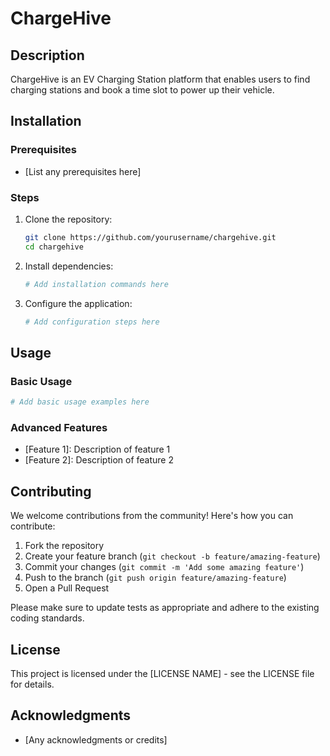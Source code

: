 # ChargeHive

## Description

ChargeHive is an EV Charging Station platform that enables users to find charging stations and book a time slot to power up their vehicle.

## Installation

### Prerequisites

- [List any prerequisites here]

### Steps

1. Clone the repository:
   ```bash
   git clone https://github.com/yourusername/chargehive.git
   cd chargehive
   ```

2. Install dependencies:
   ```bash
   # Add installation commands here
   ```

3. Configure the application:
   ```bash
   # Add configuration steps here
   ```

## Usage

### Basic Usage

```bash
# Add basic usage examples here
```

### Advanced Features

- [Feature 1]: Description of feature 1
- [Feature 2]: Description of feature 2

## Contributing

We welcome contributions from the community! Here's how you can contribute:

1. Fork the repository
2. Create your feature branch (`git checkout -b feature/amazing-feature`)
3. Commit your changes (`git commit -m 'Add some amazing feature'`)
4. Push to the branch (`git push origin feature/amazing-feature`)
5. Open a Pull Request

Please make sure to update tests as appropriate and adhere to the existing coding standards.

## License

This project is licensed under the [LICENSE NAME] - see the LICENSE file for details.

## Acknowledgments

- [Any acknowledgments or credits]

